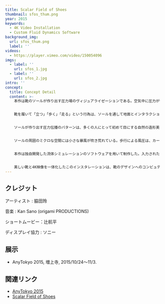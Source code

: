 ```yaml
---
title: Scalar Field of Shoes
thumbnail: sfos_thum.png
year: 2015
keywords:
  - 4K Video Installation
  - Custom Fluid Dynamics Software
background_img:
  url: sfos_thum.png
  label: ''
videos:
  - https://player.vimeo.com/video/150054096
imgs:
  - label: ''
    url: sfos_1.jpg
  - label: ''
    url: sfos_2.jpg
intro: ''
concept:
  title: Concept Detail
  content: >-
    本作は靴のソールが作り出す圧力場のヴィジュアライゼーションである。空気中に圧力が伝播していく様子を4K映像として可視化した。


    靴を履いて「立つ」「歩く」「走る」という行為は、ソールを通して地面とインタラクションすることであり、我々の身体はそこから多様な情報を取得し続けている。同時に、その一歩一歩は、肉眼では見ることのできない圧力場を床面に生成し、周囲に確実に影響を与え続けている。その意味で、ソールのパターンや構造は靴のデザインの本質である訳だが、ソールそのものが注目されることはあまりない。鑑賞者は、圧力場の映像に身を任せる内に、靴は単に歩行を支援する装置ではなく、自身の存在やアイデンティティを目に見えない穏やかなプレッシャーとして周囲に伝えるメディアでもあることに気がつく。シミュレーションを通して靴という存在を捉え直すこと。靴のデザイン、そして歩くという行為に新しい眼差しを提供したい。


    ソールが作り出す圧力伝播のパターンは、多くの人にとって初めて目にする自然の造形美であり、我々の足元に「見えない絶景」が生成されていることに気がつく。人と靴、両者の存在により生成される美の奇跡。植物が生き生きと繁茂する様にも見え、生物が伸び伸びと成長していく様にも見える。ここで可視化されているのは、機械的な反復が生み出す人工的なパターンではなく、クラーゲスが言うところの、自己を再帰的に更新していく中で生まれる有機的なリズムである。世界中の人々が、今この瞬間、美しい模様を描きながらこの地球上を歩いているという事実に思いを馳せてほしい。


    ソールの周囲のミクロな空間には小さな暴風が吹き荒れている。歩行による風圧は、カーペットのダニを吹き飛ばし、アスファルトの蟻をその場に踏みとどまらせる。マクロなスケールに変換すれば、（あまり良い比喩ではないかもしれないが）ビルの倒壊や紛争地域の空爆が作り出す風圧が人間を吹き飛ばしてしまう現象にも似ている。ヴィジュアライゼーションとシミュレーションを通して、我々はミクロとマクロをつなぐレンジの広い知覚能力を獲得できるかもしれない。


    本作は独自開発した流体シミュレーションのソフトウェアを用いて制作した。入力されたソールの形状データをもとに、GPGPUを用いた高速な演算により周囲の圧力場が計算されている。色彩の濃淡は圧力の高低に応じて決定され、ある閾値を超えた場合には別の色へと変化する。圧力が作り出す形状とその成長パターンは、アーティストの手により恣意的に作られたものではなく、純粋な流体力学の計算結果から得られた造形である。一般にハイテクノロジーは人間性とかけ離れたところにあると考えられがちだが、技術が高度化すればするほど、アウトプットはより自然に感じられるものになるのだ。


    美しい靴と4K映像を一体化したこのインスタレーションは、靴のデザインへのコンピュテーションによる再解釈を促し、見えない世界へのリアリティを拡張する。数値流体力学というハイテクノロジーをデザインを解釈する言語として位置づけることで、芸術と科学の新しい関係が生まれる。
---
```




## クレジット

アーティスト : 脇田玲

音楽 : Kan Sano (origami PRODUCTIONS)

ショートムービー：辻航平

ディスプレイ協力 : ソニー

## 展示

- AnyTokyo 2015, 増上寺, 2015/10/24〜11/3. 

## 関連リンク

- [AnyTokyo 2015](http://anytokyo.com/)
- [Scalar Field of Shoes](https://vimeo.com/150054096)
